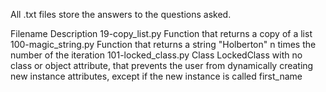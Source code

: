 All .txt files store the answers to the questions asked.

Filename	Description
19-copy_list.py	Function that returns a copy of a list
100-magic_string.py	Function that returns a string "Holberton" n times the number of the iteration
101-locked_class.py	Class LockedClass with no class or object attribute, that prevents the user from dynamically creating new instance attributes, except if the new instance is called first_name

